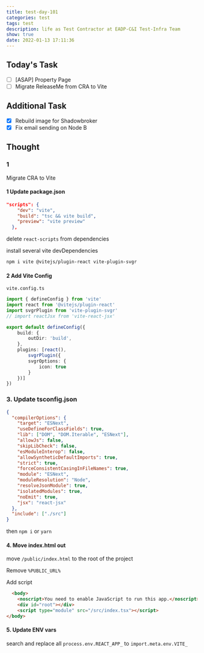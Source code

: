 ```yaml
---
title: test-day-101
categories: test
tags: test
description: life as Test Contractor at EADP-C&I Test-Infra Team
show: true
date: 2022-01-13 17:11:36
---
```

## Today's Task
- [ ] [ASAP] Property Page
- [ ] Migrate ReleaseMe from CRA to Vite

## Additional Task 
- [x] Rebuild image for Shadowbroker
- [x] Fix email sending on Node B

## Thought

### 1

Migrate CRA to Vite

#### 1 Update package.json

```json
"scripts": {
    "dev": "vite",
    "build": "tsc && vite build",
    "preview": "vite preview"
  },
```

delete `react-scripts` from dependencies

install several vite devDependencies

```bash
npm i vite @vitejs/plugin-react vite-plugin-svgr
```

#### 2 Add Vite Config

`vite.config.ts`

```typescript
import { defineConfig } from 'vite'
import react from '@vitejs/plugin-react'
import svgrPlugin from 'vite-plugin-svgr'
// import reactJsx from 'vite-react-jsx'

export default defineConfig({
    build: {
        outDir: 'build',
    },
    plugins: [react(),
        svgrPlugin({
        svgrOptions: {
            icon: true
        }
    })]
})
```

### 3. Update tsconfig.json

```json
{
  "compilerOptions": {
    "target": "ESNext",
    "useDefineForClassFields": true,
    "lib": ["DOM", "DOM.Iterable", "ESNext"],
    "allowJs": false,
    "skipLibCheck": false,
    "esModuleInterop": false,
    "allowSyntheticDefaultImports": true,
    "strict": true,
    "forceConsistentCasingInFileNames": true,
    "module": "ESNext",
    "moduleResolution": "Node",
    "resolveJsonModule": true,
    "isolatedModules": true,
    "noEmit": true,
    "jsx": "react-jsx"
  },
  "include": ["./src"]
}

```

then `npm i` or `yarn`

#### 4. Move index.html out

move `/public/index.html` to the root of the project

Remove `%PUBLIC_URL%`

Add script

```html
  <body>
    <noscript>You need to enable JavaScript to run this app.</noscript>
    <div id="root"></div>
    <script type="module" src="/src/index.tsx"></script>
</body>
```

#### 5. Update ENV vars

search and replace all `process.env.REACT_APP_` to `import.meta.env.VITE_`
